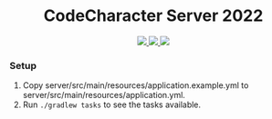<h1 align="center">CodeCharacter Server 2022</h1>

<p align="center">
  <a href="https://github.com/delta/codecharacter-server-2022/actions/workflows/ci.yml">
    <img src="https://github.com/delta/codecharacter-server-2022/actions/workflows/ci.yml/badge.svg"/>
  </a>
  <a href="https://github.com/delta/codecharacter-server-2022/actions/workflows/docs.yml">
    <img src="https://github.com/delta/codecharacter-server-2022/actions/workflows/docs.yml/badge.svg"/>
  </a>
  <a href="https://codecov.io/gh/delta/codecharacter-server-2022">
    <img src="https://codecov.io/gh/delta/codecharacter-server-2022/branch/main/graph/badge.svg?token=DW315MJFHY"/>
  </a>
</p>

### Setup

1. Copy server/src/main/resources/application.example.yml to server/src/main/resources/application.yml.
2. Run `./gradlew tasks` to see the tasks available.
